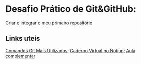 # Desafio Prático de Git&GitHub:
Criar e integrar o meu primeiro repositório
## Links uteis
[Comandos Git Mais Utilizados](https://www.freecodecamp.org/portuguese/news/10-comandos-do-git-que-todo-desenvolvedor-deveria-conhecer/);
[Caderno Virtual no Notion](https://www.notion.so/Git-GitHub-a5f38c1905294ff6bd2578c3f8ab5197); [Aula complementar](https://www.notion.so/Dicas-desafio-de-projeto-efe3709b430f41f7aff4e745e9a0a8bf#2af1abddec9c42f7a1a9618f02074faa)
